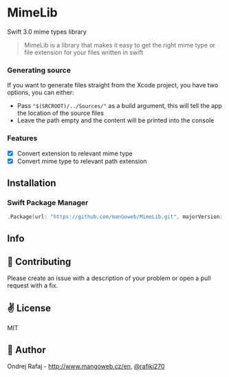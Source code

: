 # MimeLib
Swift 3.0 mime types library
> MimeLib is a library that makes it easy to get the right mime type or file extension for your files written in swift

### Generating source
If you want to generate files straight from the Xcode project, you have two options, you can either:
* Pass ```"$(SRCROOT)/../Sources/"``` as a build argument, this will tell the app the location of the source files
* Leave the path empty and the content will be printed into the console

### Features
- [x] Convert extension to relevant mime type
- [x] Convert mime type to relevant path extension

## Installation

### Swift Package Manager

```swift
.Package(url: "https://github.com/manGoweb/MimeLib.git", majorVersion: 1)
```

## Info

:gift_heart: Contributing
------------
Please create an issue with a description of your problem or open a pull request with a fix.

:v: License
-------
MIT

:poop: Author
------
Ondrej Rafaj - http://www.mangoweb.cz/en, [@rafiki270](http://twitter.com/rafiki270)
